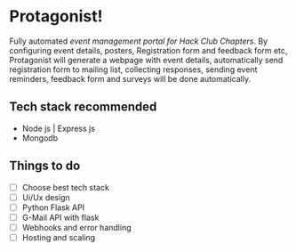# Protagonist!

Fully automated *event management portal for Hack Club Chapters*. By configuring event details, posters, Registration form and feedback form etc, Protagonist will generate a webpage with event details, automatically send registration form to mailing list, collecting responses, sending event reminders, feedback form and surveys will be done automatically. 

## Tech stack recommended 

 - Node js | Express js 
 - Mongodb 

## Things to do
- [ ] Choose best tech stack 
- [ ] Ui/Ux design 
- [ ] Python Flask API
- [ ] G-Mail API with flask 
- [ ] Webhooks and error handling 
- [ ] Hosting and scaling 
